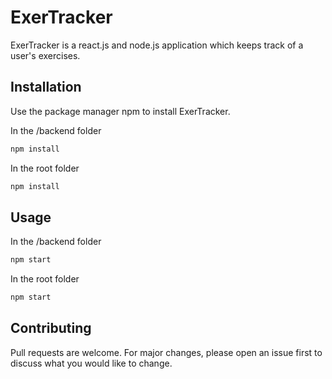 # ExerTracker

ExerTracker is a react.js and node.js application which keeps track of a user's exercises.

## Installation

Use the package manager npm to install ExerTracker.

In the /backend folder

```bash
npm install
```

In the root folder

```bash
npm install
```

## Usage

In the /backend folder

```bash
npm start
```

In the root folder

```bash
npm start
```

## Contributing

Pull requests are welcome. For major changes, please open an issue first to discuss what you would like to change.